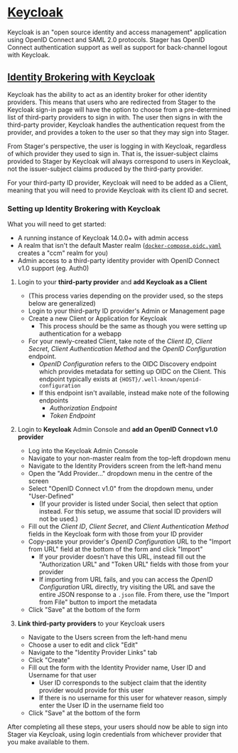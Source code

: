 # [Keycloak](https://www.keycloak.org)

Keycloak is an "open source identity and access management" application using OpenID Connect and SAML 2.0 protocols.
Stager has OpenID Connect authentication support as well as support for back-channel logout with Keycloak.

## [Identity Brokering with Keycloak](https://www.keycloak.org/docs/latest/server_admin/#_identity_broker)

Keycloak has the ability to act as an identity broker for other identity providers.
This means that users who are redirected from Stager to the Keycloak sign-in page will
have the option to choose from a pre-determined list of third-party providers to sign in with.
The user then signs in with the third-party provider, Keycloak handles the authentication request
from the provider, and provides a token to the user so that they may sign into Stager.

From Stager's perspective, the user is logging in with Keycloak, regardless of which provider
they used to sign in. That is, the issuer-subject claims provided to Stager by Keycloak will
always correspond to users in Keycloak, not the issuer-subject claims produced by the third-party
provider.

For your third-party ID provider, Keycloak will need to be added as a Client, meaning that you will
need to provide Keycloak with its client ID and secret.

### Setting up Identity Brokering with Keycloak

What you will need to get started:

-   A running instance of Keycloak 14.0.0+ with admin access
-   A realm that isn't the default Master realm ([`docker-compose.oidc.yaml`](../docker-compose.oidc.yaml) creates a "ccm" realm for you)
-   Admin access to a third-party identity provider with OpenID Connect v1.0 support (eg. Auth0)

1. Login to your **third-party provider** and **add Keycloak as a Client**

    - (This process varies depending on the provider used, so the steps below are generalized)
    - Login to your third-party ID provider's Admin or Management page
    - Create a new Client or Application for Keycloak
        - This process should be the same as though you were setting up authentication for a webapp
    - For your newly-created Client, take note of the _Client ID_, _Client Secret_,
      _Client Authentication Method_ and the _OpenID Configuration_ endpoint.
        - _OpenID Configuration_ refers to the OIDC Discovery endpoint which provides
          metadata for setting up OIDC on the Client. This endpoint typically exists at
          `{HOST}/.well-known/openid-configuration`
        - If this endpoint isn't available, instead make note of the following endpoints
            - _Authorization Endpoint_
            - _Token Endpoint_

1. Login to **Keycloak** Admin Console and **add an OpenID Connect v1.0 provider**

    - Log into the Keycloak Admin Console
    - Navigate to your non-master realm from the top-left dropdown menu
    - Navigate to the Identity Providers screen from the left-hand menu
    - Open the "Add Provider..." dropdown menu in the centre of the screen
    - Select "OpenID Connect v1.0" from the dropdown menu, under "User-Defined"
        - (If your provider is listed under Social, then select that option instead.
          For this setup, we assume that social ID providers will not be used.)
    - Fill out the _Client ID_, _Client Secret_, and _Client Authentication Method_ fields
      in the Keycloak form with those from your ID provider
    - Copy-paste your provider's _OpenID Configuration_ URL to the "Import from
      URL" field at the bottom of the form and click "Import"
        - If your provider doesn't have this URL, instead fill out the
          "Authorization URL" and "Token URL" fields with those from your
          provider
        - If importing from URL fails, and you can access the _OpenID
          Configuration_ URL directly, try visiting the URL and save the entire
          JSON response to a `.json` file. From there, use the "Import from File"
          button to import the metadata
    - Click "Save" at the bottom of the form

1. **Link third-party providers** to your Keycloak users

    - Navigate to the Users screen from the left-hand menu
    - Choose a user to edit and click "Edit"
    - Navigate to the "Identity Provider Links" tab
    - Click "Create"
    - Fill out the form with the Identity Provider name, User ID and
      Username for that user
        - User ID corresponds to the subject claim that the identity provider would
          provide for this user
        - If there is no username for this user for whatever reason, simply enter the
          User ID in the username field too
    - Click "Save" at the bottom of the form

After completing all these steps, your users should now be able to sign into Stager via Keycloak,
using login credentials from whichever provider that you make available to them.
